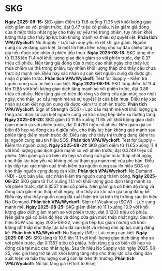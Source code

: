 # SKG

**Ngày 2025-08-15:** SKG giảm điểm từ 11.6 xuống 11.35 với khối lượng giao dịch giảm so với phiên trước, đạt 0.47 triệu cổ phiếu. Nến giảm giá đóng cửa ở mức thấp nhất ngày cho thấy sự yếu thế trong phiên, tuy nhiên khối lượng thấp cho thấy áp lực bán không mạnh và thiếu sự quyết liệt. **Phân tích VPA/Wyckoff:** No Supply - Lực bán suy yếu rõ rệt khi giá giảm. Nguồn cung có vẻ đang cạn kiệt, là một tín hiệu tiềm năng cho sự đảo chiều tăng giá nếu được xác nhận ở phiên tiếp theo.
**Ngày 2025-08-18:** SKG tăng nhẹ từ 11.35 lên 11.4 với khối lượng giao dịch giảm so với phiên trước, đạt 0.37 triệu cổ phiếu. Nến tăng giá đóng cửa ở mức cao nhất ngày cho thấy lực mua chiếm ưu thế trong phiên, tuy nhiên khối lượng thấp cho thấy cầu chưa thực sự mạnh mẽ. Điều này xác nhận sự cạn kiệt nguồn cung đã được ghi nhận ở phiên trước. **Phân tích VPA/Wyckoff:** Test for Supply - Kiểm tra nguồn cung sau tín hiệu cạn kiệt.
**Ngày 2025-08-19:** SKG tăng điểm từ 11.4 lên 11.85 với khối lượng giao dịch tăng mạnh so với phiên trước, đạt 0.88 triệu cổ phiếu. Nến tăng giá có biên độ rộng và đóng cửa gần mức cao nhất ngày, cho thấy lực cầu mạnh mẽ và sự quyết liệt của bên mua. Điều này xác nhận sự cạn kiệt nguồn cung đã được kiểm tra ở phiên trước. **Phân tích VPA/Wyckoff:** Sign of Strength (SOS) - Lực cầu mạnh mẽ với khối lượng gia tăng xác nhận sự cạn kiệt nguồn cung và khả năng tiếp diễn xu hướng tăng.
**Ngày 2025-08-20:** SKG giảm từ 11.85 xuống 11.65 với khối lượng giao dịch giảm mạnh so với phiên trước, đạt 0.4793 triệu cổ phiếu. Nến giảm giá có biên độ hẹp và đóng cửa ở giữa nến, cho thấy lực bán không quá mạnh sau phiên tăng điểm mạnh trước đó. Điều này cho thấy thị trường đang kiểm tra lại nguồn cung sau tín hiệu SOS. **Phân tích VPA/Wyckoff:** Test for Supply - Kiểm tra nguồn cung.
**Ngày 2025-08-21:** SKG giảm điểm từ 11.65 xuống 11.4 với khối lượng giao dịch giảm mạnh so với phiên trước, đạt 0.3749 triệu cổ phiếu. Nến giảm giá có biên độ hẹp và đóng cửa gần mức thấp nhất ngày, cho thấy lực bán yếu và không có sự tham gia mạnh mẽ của phe bán. Điều này tiếp tục xác nhận quá trình kiểm tra nguồn cung sau tín hiệu SOS và cho thấy nguồn cung đang cạn kiệt. **Phân tích VPA/Wyckoff:** No Demand (ND) - Lực bán yếu, xác nhận kiểm tra nguồn cung thành công.
**Ngày 2025-08-22:** SKG giảm từ 11.4 xuống 11.1 với khối lượng giao dịch tăng mạnh so với phiên trước, đạt 0.8557 triệu cổ phiếu. Nến giảm giá có biên độ rộng và đóng cửa gần mức thấp nhất ngày, cho thấy áp lực bán gia tăng đáng kể. Điều này cho thấy nguồn cung đã xuất hiện trở lại trên thị trường sau tín hiệu No Demand. **Phân tích VPA/Wyckoff:** Sign of Weakness (SOW) - Lực cung mạnh mẽ.
**Ngày 2025-08-25:** SKG giảm điểm từ 11.1 xuống 10.9 với khối lượng giao dịch giảm mạnh so với phiên trước, đạt 0.1203 triệu cổ phiếu. Nến giảm giá có biên độ hẹp và đóng cửa gần mức thấp nhất ngày. Sau tín hiệu SOW vào ngày 2025-08-22, việc giá tiếp tục giảm nhưng với khối lượng rất thấp cho thấy lực bán đã cạn kiệt và không còn áp lực cung đáng kể. **Phân tích VPA/Wyckoff:** No Supply (NS) - Lực cung cạn kiệt.
**Ngày 2025-08-26:** SKG tăng từ 10.9 lên 11.1 với khối lượng giao dịch tăng nhẹ so với phiên trước, đạt 0.1387 triệu cổ phiếu. Nến tăng giá có biên độ hẹp và đóng cửa tại mức cao nhất ngày. Sau tín hiệu No Supply vào ngày 2025-08-25, việc giá tăng trở lại với khối lượng tăng nhẹ cho thấy lực cầu đang dần xuất hiện và hấp thụ lượng cung còn lại trên thị trường. **Phân tích VPA/Wyckoff:** Nỗ lực tăng giá (Effort to Rise)
